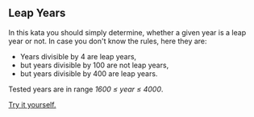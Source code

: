 ## Leap Years

In this kata you should simply determine, whether a given year is a leap year or not. In case you don't know the rules, here they are:

- Years divisible by 4 are leap years,
- but years divisible by 100 are not leap years,
- but years divisible by 400 are leap years.

Tested years are in range *1600 ≤ year ≤ 4000*.

[Try it yourself.](https://www.codewars.com/kata/526c7363236867513f0005ca)